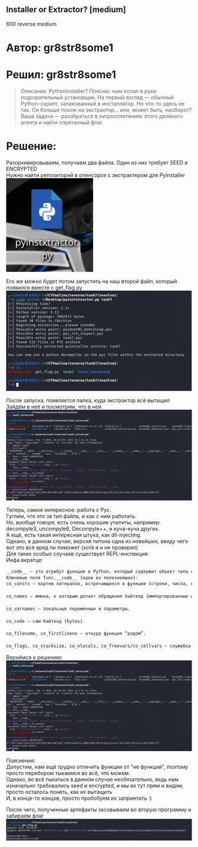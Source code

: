 ## Installer or Extractor? [medium]
600
reverse medium

# Автор: gr8str8some1
# Решил: gr8str8some1

> Описание: PythonInstaller? Поясню: нам попал в руки подозрительный установщик. На первый взгляд — обычный Python-скрипт, запакованный в инсталлятор. Но что-то здесь не так. Он больше похож на экстрактор... или, может быть, наоборот? Ваша задача — разобраться в хитросплетениях этого двойного агента и найти спрятанный флаг.<br>

# Решение:
Разорхивировываем, получаем два файла. Один из них требует SEED и ENCRYPTED<br>
Нужно найти репозиторий в опенсорсе с экстрактером для PyInstaller<br>
![img.png](images/img.png)

Его же можно будет потом запустить на наш второй файл, который появился вместе с get_flag.py<br>
![img_1.png](images/img_1.png)

После запуска, появляется папка, куда экстрактор всё вытащил<br>
Зайдём в неё и посмотрим, что в ней.<br>
![img_2.png](images/img_2.png)

Теперь, самое интересное: работа с Pyc.<br>
Гуглим, что это за тип файла, и как с ним работать.<br>
Но, вообще говоря, есть очень хорошие утилиты, например: decompyle3, uncompyle6, Decompyle++, и куча-куча других.<br>
А ещё, есть такая интересная штука, как dll-injecting.<br>
Однако, в данном случае, версия питона одна из новейших, ввиду чего вот это всё вряд ли поможет (хотя я и не проверял)<br>
Для таких особых случаев существует REPL-инспекция<br>
Инфа вкратце:<br>
```bash
__code__ — это атрибут функции в Python, который содержит объект типа code object (скомпилированный байткод и его метаданные). С ним удобно инспектировать, что именно выполняет функция, не запуская её.
Ключевые поля func.__code__ (одни из полезнейших):
co_consts — кортеж литералов, встречающихся в функции (строки, числа, вложенные code-объекты и т.д.). Именно тут вы увидели строку-флаг.

co_names — имена, к которым делает обращения байткод (импортированные функции/переменные).

co_varnames — локальные переменные и параметры.

co_code — сам байткод (bytes).

co_filename, co_firstlineno — откуда функция “родом”.

co_flags, co_stacksize, co_nlocals, co_freevars/co_cellvars — служебка для VM.
```

Вернёмся к решению:<br>
![img_3.png](images/img_3.png)

Пояснения:<br>
Допустим, нам ещё трудно отличить функции от "не функций", поэтому просто перебором тыкаемся во всё, что можем.<br>
Однако, во всё тыкаться в данном случае необязательно, ведь нам изначально требовались seed и encrypted, и мы их тут прям и видим, просто осталось понять, как их вытащить<br>
И, в конце-то концов, просто пробобуем их запринтить :)<br>

После чего, полученные артефакты засовываем во вторую программу и забираем флаг<br>
![img_4.png](images/img_4.png)